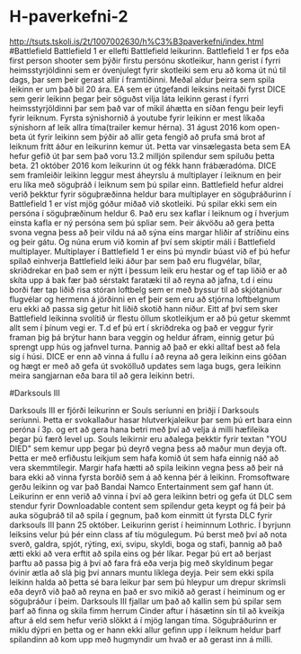 # H-paverkefni-2
http://tsuts.tskoli.is/2t/1007002630/h%C3%B3paverkefni/index.html <br>
#Battlefield
Battlefield 1 er ellefti Battlefield leikurinn. Battlefield 1 er fps eða first person shooter sem þýðir firstu persónu skotleikur, hann gerist í fyrri heimsstyrjöldinni sem er óvenjulegt fyrir skotleiki sem eru að koma út nú til dags, þar sem þeir gerast allir í framtíðinni. Meðal aldur þeirra sem spila leikinn er um það bil 20 ára. EA sem er útgefandi leiksins neitaði fyrst DICE sem gerir leikinn þegar þeir söguðst vilja láta leikinn gerast í fyrri heimsstyrjöldinni þar sem það var of mikil áhætta en síðan fengu þeir leyfi fyrir leiknum. Fyrsta sýnishornið á youtube fyrir leikinn er mest líkaða sýnishorn af leik allra tíma(trailer kemur hérna). 31 águst 2016 kom open-beta út fyrir leikinn sem þýðir að allir geta fengið að prufa smá brot af leiknum frítt áður en leikurinn kemur út. Þetta var vinsælegasta beta sem EA hefur gefið út þar sem það voru 13.2 milljón spilendur sem spiluðu þetta beta. 21 október 2016 kom leikurinn út og fékk hann frábæradóma. DICE sem framleiðir leikinn leggur mest áheyrslu á multiplayer í leiknum en þeir eru líka með söguþráð í leiknum sem þú spilar einn. Battlefield hefur aldrei verið þekktur fyrir söguþræðinna heldur bara multiplayer en söguþráðurinn í Battlefield 1 er víst mjög góður miðað við skotleiki. Þú spilar ekki sem ein persóna í söguþræðinum heldur 6. Það eru sex kaflar í leiknum og í hverjum einsta kafla er ný persóna sem þú spliar sem. Þeir ákvöðu að gera þetta svona vegna þess að þeir vildu ná að sýna eins margar hliðir af stríðinu eins og þeir gátu. Og núna erum við komin af því sem skiptir máli í Battlefield multiplayer. Multiplayer í Battlefield 1 er eins þú myndir búast við ef þú hefur spilað einhverja Battlefield leiki áður þar sem það eru flugvélar, bílar, skriðdrekar en það sem er nýtt í þessum leik eru hestar og ef tap liðið er að skíta upp á bak fær það sérstakt faratæki til að reyna að jafna, t.d í einu borði fær tap liðið risa stóran loftbelg sem er með byssur til að skjótaniður flugvélar og hermenn á jörðinni en ef þeir sem eru að stjórna loftbelgnum eru ekki að passa sig getur hit liðið skotið hann niður. Eitt af því sem sker Battlefield leikinna svolítið úr flestu öllum skotleikjum er að þú getur skemmt allt sem í þínum vegi er. T.d ef þú ert í skriðdreka og það er veggur fyrir framan þig þá brýtur hann bara veggin og heldur áfram, einnig getur þú sprengt upp hús og jafnvel turna. Þannig að það er ekki alltaf best að fela sig í húsi. DICE er enn að vinna á fullu í að reyna að gera leikinn eins góðan og hægt er með að gefa út svokölluð updates sem laga bugs, gera leikinn meira sangjarnan eða bara til að gera leikinn betri.

#Darksouls III

Darksouls III er fjórði leikurinn er Souls seríunni en þriðji í Darksouls seríunni. Þetta er svokallaður hasar hlutverkjaleikur þar sem þú ert bara einn peróna í 3p. og ert að gera hana betri með því að velja á milli hæfileika þegar þú færð level up. Souls leikirnir eru aðalega þekktir fyrir textan "YOU DIED" sem kemur upp þegar þú deyrð vegna þess að maður mun deyja oft. Þetta er með erfiðustu leikjum sem hafa komið út sem hafa einnig náð að vera skemmtilegir. Margir hafa hætti að spila leikinn vegna þess að þeir ná bara ekki að vinna fyrsta borðið sem á að kenna þér á leikinn. Fromsoftware gerðu leikinn og var það Bandai Namco Entertainment sem gaf hann út. Leikurinn er enn verið að vinna í því að gera leikinn betri og gefa út DLC sem stendur fyrir Downloadable content sem spilendur geta keypt og fá þeir þá auka söguþráð til að spila í gegnum, það kom einmitt út fyrsta DLC fyrir darksouls III þann 25 október. Leikurinn gerist í heiminnum Lothric. Í byrjunn leiksins velur þú þér einn class af tíu mögulegum. Þú berst með því að nota sverð, galdra, spjót, rýting, exi, svipu, skyldi, boga og stafi, þannig að það ætti ekki að vera erftit að spila eins og þér líkar. Þegar þú ert að berjast þarftu að passa þig á því að fara frá eða verja þig með skyldinum þegar óvinir ætla að slá þig því annars muntu líklega deyja. Þeir sem ekki spila leikinn halda að þetta sé bara leikur þar sem þú hleypur um drepur skrímsli eða deyrð við það að reyna en það er svo mikið að gerast í heiminum og er söguþráður í þeim. Darksouls III fjallar um það að kallin sem þú spilar sem þarf að finna og skila fimm herrum Cinder aftur í hásætinn sín til að kveikja aftur á eld sem hefur verið slökkt á í mjög langan tíma. Söguþráðurinn er miklu dýpri en þetta og er hann ekki allur gefinn upp í leiknum heldur þarf spilandinn að kom upp með hugmyndir um hvað er að gerast inn á milli.
